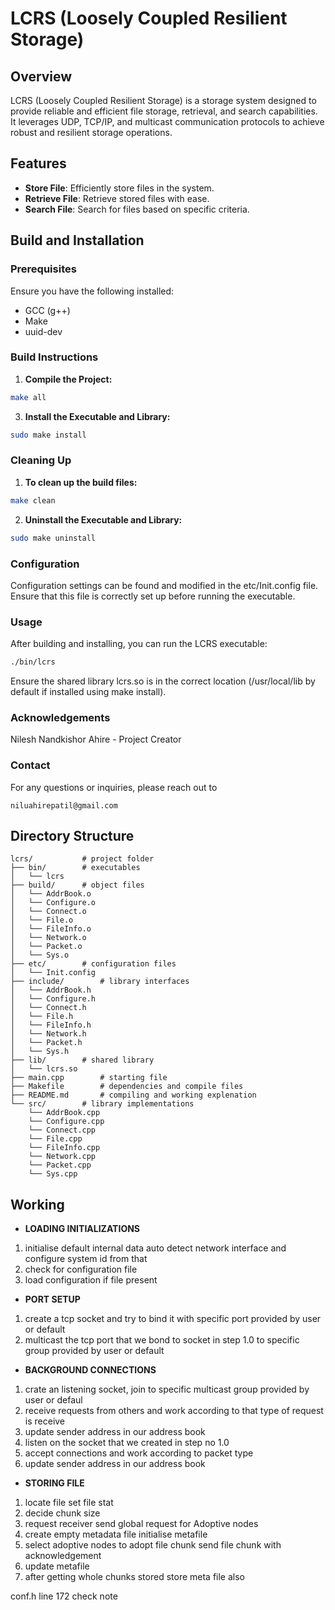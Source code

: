 # LCRS (Loosely Coupled Resilient Storage)

## Overview

LCRS (Loosely Coupled Resilient Storage) is a storage system designed to provide reliable and efficient file storage, retrieval, and search capabilities. It leverages UDP, TCP/IP, and multicast communication protocols to achieve robust and resilient storage operations.

## Features

- **Store File**: Efficiently store files in the system.
- **Retrieve File**: Retrieve stored files with ease.
- **Search File**: Search for files based on specific criteria.

## Build and Installation

### Prerequisites

Ensure you have the following installed:

- GCC (g++)
- Make
- uuid-dev

### Build Instructions

1. **Compile the Project:**
```sh
make all
```

3. **Install the Executable and Library:**

```sh
sudo make install
```

### Cleaning Up

1. **To clean up the build files:**

```sh
make clean
```
2. **Uninstall the Executable and Library:**

```sh
sudo make uninstall
```

### Configuration

Configuration settings can be found and modified in the etc/Init.config file. Ensure that this file is correctly set up before running the executable.

### Usage

After building and installing, you can run the LCRS executable:
	
```sh
./bin/lcrs
```
Ensure the shared library lcrs.so is in the correct location (/usr/local/lib by default if installed using make install).

### Acknowledgements
Nilesh Nandkishor Ahire - Project Creator

### Contact
For any questions or inquiries, please reach out to 

```Mail
niluahirepatil@gmail.com
```
## Directory Structure
```python3
lcrs/			# project folder
├── bin/		# executables
│   └── lcrs
├── build/		# object files
│   └── AddrBook.o
│   └── Configure.o
│   └── Connect.o
│   └── File.o
│   └── FileInfo.o
│   └── Network.o
│   └── Packet.o
│   └── Sys.o
├── etc/		# configuration files
│   └── Init.config
├── include/		# library interfaces
│   └── AddrBook.h
│   └── Configure.h
│   └── Connect.h
│   └── File.h
│   └── FileInfo.h
│   └── Network.h
│   └── Packet.h
│   └── Sys.h
├── lib/		# shared library
│   └── lcrs.so
├── main.cpp		# starting file
├── Makefile		# dependencies and compile files
├── README.md		# compiling and working explenation
└── src/		# library implementations
    └── AddrBook.cpp
    └── Configure.cpp
    └── Connect.cpp
    └── File.cpp
    └── FileInfo.cpp
    └── Network.cpp
    └── Packet.cpp
    └── Sys.cpp
```

## Working

- **LOADING INITIALIZATIONS**
1.	initialise default internal data
	auto detect network interface and configure system id from that
2.	check for configuration file
3.	load configuration if file present

- **PORT SETUP**
1.	create a tcp socket and try to bind it with
	specific port provided by user or default 
2.	multicast the tcp port that we bond to socket 
	in step 1.0 to specific group provided by user
	or default

- **BACKGROUND CONNECTIONS**
1.	crate an listening socket, join to specific 
	multicast group provided by user or defaul
2.	receive requests from others and work according 
	to that type of request is receive
3.	update sender address in our address book
4.	listen on the socket that we created in step no 1.0
5.	accept connections and work according to packet type
6.	update sender address in our address book

- **STORING FILE**
1.	locate file
	set file stat
2.	decide chunk size
4.	request receiver send global request for Adoptive nodes
3.	create empty metadata file
	initialise metafile
5.	select adoptive nodes to adopt file chunk
	send file chunk with acknowledgement
6.	update metafile
7.	after getting whole chunks stored store meta file also
	
conf.h line 172 check note

